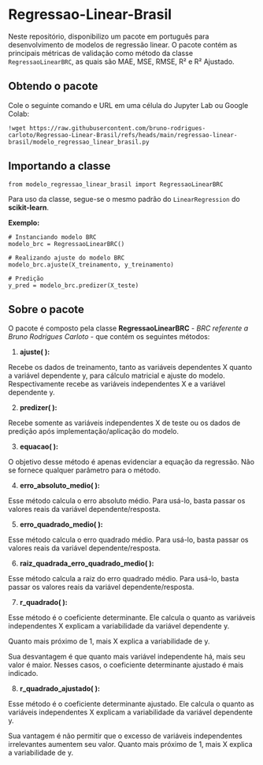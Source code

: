# Regressao-Linear-Brasil
Neste repositório, disponibilizo um pacote em português para desenvolvimento de modelos de regressão linear. O pacote contém as principais métricas de validação como método da classe `RegressaoLinearBRC`, as quais são MAE, MSE, RMSE, R² e R² Ajustado.

## Obtendo o pacote
Cole o seguinte comando e URL em uma célula do Jupyter Lab ou Google Colab:

`!wget https://raw.githubusercontent.com/bruno-rodrigues-carloto/Regressao-Linear-Brasil/refs/heads/main/regressao-linear-brasil/modelo_regressao_linear_brasil.py`

## Importando a classe
`from modelo_regressao_linear_brasil import RegressaoLinearBRC`

Para uso da classe, segue-se o mesmo padrão do `LinearRegression` do **scikit-learn**.

**Exemplo:**
```
# Instanciando modelo BRC
modelo_brc = RegressaoLinearBRC()

# Realizando ajuste do modelo BRC
modelo_brc.ajuste(X_treinamento, y_treinamento)

# Predição
y_pred = modelo_brc.predizer(X_teste)
```

## Sobre o pacote
O pacote é composto pela classe **RegressaoLinearBRC** - *BRC referente a Bruno Rodrigues Carloto* - que contém os seguintes métodos:

1. **ajuste( ):**

Recebe os dados de treinamento, tanto as variáveis dependentes X quanto a variável dependente y, para cálculo matricial e ajuste do modelo.
Respectivamente recebe as variáveis independentes X e a variável dependente y.

2. **predizer( ):**

Recebe somente as variáveis independentes X de teste ou os dados de predição após implementação/aplicação do modelo.

3. **equacao( ):**

O objetivo desse método é apenas evidenciar a equação da regressão.
Não se fornece qualquer parâmetro para o método.

4. **erro_absoluto_medio( ):**

Esse método calcula o erro absoluto médio.
Para usá-lo, basta passar os valores reais da variável dependente/resposta.

5. **erro_quadrado_medio( ):**

Esse método calcula o erro quadrado médio.
Para usá-lo, basta passar os valores reais da variável dependente/resposta.

6. **raiz_quadrada_erro_quadrado_medio( ):**

Esse método calcula a raiz do erro quadrado médio.
Para usá-lo, basta passar os valores reais da variável dependente/resposta.

7. **r_quadrado( ):**

Esse método é o coeficiente determinante. Ele calcula o quanto as variáveis independentes X explicam a variabilidade da variável dependente y.

Quanto mais próximo de 1, mais X explica a variabilidade de y.

Sua desvantagem é que quanto mais variável independente há, mais seu valor é maior. 
Nesses casos, o coeficiente determinante ajustado é mais indicado.

8. **r_quadrado_ajustado( ):**

Esse método é o coeficiente determinante ajustado. Ele calcula o quanto as variáveis independentes X explicam a variabilidade da variável dependente y.

Sua vantagem é não permitir que o excesso de variáveis independentes irrelevantes aumentem seu valor.
Quanto mais próximo de 1, mais X explica a variabilidade de y.
